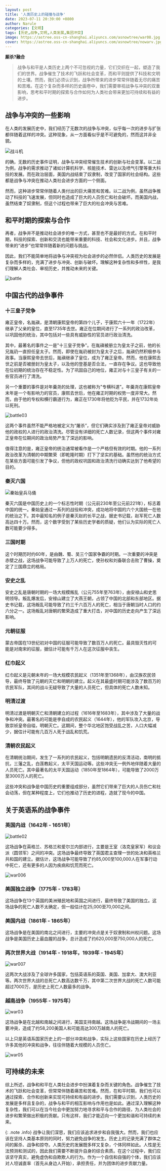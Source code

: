 ```yaml
---
layout: post
title: '人类历史上的碰撞与战争'
date: 2023-07-11 20:39:00 +0800
author: Narule
categories: [文明]
tags: [历史,战争,文明,人类发展,集团冲突]
image: https://astree.oss-cn-shanghai.aliyuncs.com/asnowtree/war08.jpg
cover: https://astree.oss-cn-shanghai.aliyuncs.com/asnowtree/nowarv.jpg
---
```


**厮杀?融合**

>战争与和平是人类历史上两个不可忽视的力量，它们交织在一起，塑造了我们的世界。战争催生了技术的飞跃和社会变革，而和平则提供了科技和文明的土壤。然而，我们必须认识到，战争所带来的进步常常伴随着无尽的痛苦和苦难。在这个复杂而多样的历史画卷中，我们需要审视战争与冲突的双重影响，思考和平时期的探索与合作如何为人类社会带来更加可持续和有益的进步。

<!-- ## 战争与和平：对人类社会进步的双重影响 -->
## 战争与冲突的一些影响
在人类的发展历史中，我们经历了无数次的战争与冲突，似乎每一次的进步与扩张都伴随着这样的冲突。这种现象，从一方面看似乎是不可避免的，然而这并非全貌。
<!--more-->

![战斗机](https://astree.oss-cn-shanghai.aliyuncs.com/asnowtree/war04.jpg "战斗机")

的确，无数的历史事件证明，战争与冲突经常催生技术的创新与社会变革。以二战为例，战争的需求推动了诸如计算机科学、核能技术、雷达以及喷气引擎等重大科技的发展。而在政治层面，美国内战结束了奴隶制，改变了国家的社会结构。这些都是战争与冲突在推动人类社会进步方面的一个侧面。

然而，这种进步常常伴随着人类付出的巨大痛苦和苦难。以二战为例，虽然战争推动了科技的飞速发展，但同时也造成了巨大的人员伤亡和社会破坏。而美国内战，虽然结束了奴隶制，但这个过程也带来了巨大的社会冲突与苦难。

## 和平时期的探索与合作

再者，战争并不是推动社会进步的唯一方式，甚至也不是最好的方式。在和平时期，科技的探索、创新和交流也能带来重要的科技、社会和文化进步。并且，战争带来的“进步”也常常伴随着新的问题与挑战。

因此，我们不能简单地将战争与冲突视为社会进步的必然伴侣。人类历史的发展是复杂而多样的，充满了进步与冲突、创新与破坏。理解这种复杂性和多样性，是我们理解人类社会、审视历史，并推动未来的关键。

![battle](https://astree.oss-cn-shanghai.aliyuncs.com/asnowtree/battle01.jpg "battle01")

## 中国古代的战争事件
### 十三皇子党争
雍正皇帝，名胤禛，是清朝康熙皇帝的第四个儿子，于康熙六十一年（1722年）继承了父亲的皇位，直至1735年去世。雍正在位期间进行了一系列的政治改革，以巩固他的统治，其中包括对一些具有威胁性的官员进行政治清洗。

其中，最著名的事件之一是"十三皇子党争"。在胤禛被册立为皇太子之前，他的长兄胤礽一直担任皇太子。然而，即使在胤礽被封为皇太子之后，胤禛仍然积极参与政事。当康熙皇帝去世后，胤禛继承了皇位，成为了雍正皇帝。然而，他在康熙去世之前是否被册封为皇太子，以及他的登基是否合法，一直存在争议。这也导致他在位初期的统治存在不稳定性。为了巩固自己的地位，雍正对与十三皇子有关的一些官员进行了清洗。

另一个重要的事件是对年羹尧的处理，这也被称为"专横科道"。年羹尧在康熙皇帝末年是一个有影响力的官员，康熙去世后，他在雍正时期的权势一度非常大。然而，由于他的专权和横行霸道行为，雍正在1730年将他贬为平民，并在1732年处以死刑。

![battle03](https://astree.oss-cn-shanghai.aliyuncs.com/asnowtree/battle03.jpg "battle03")

这两个事件虽然不能严格地被定义为“屠杀”，但它们确实涉及到了雍正皇帝对威胁他的政权的人进行的政治清洗。尽管没有详细的死亡人数记录，但这两个事件对雍正皇帝在位期间的政治局势产生了深远的影响。

值得注意的是，雍正皇帝的统治通常被看作是一个严格但有效的时期。他的一系列政治改革为清朝的中期繁荣（即乾隆时期）打下了坚实的基础。虽然他的统治方式在某些方面可能引发了争议，但他的政权巩固和政治清洗行动确实达到了他希望的目的。

### 秦灭六国

![秦始皇兵马俑](https://astree.oss-cn-shanghai.aliyuncs.com/asnowtree/qina.jpg "秦始皇兵马俑")

秦灭六国是中国历史上的一个标志性时期（公元前230年至公元前221年），标志着中国的统一。秦始皇通过一系列的战役和冲突，成功地将中国的六个大国统一在他的统治之下。其中最知名的例子是秦灭赵的长平之战，据史书记载，赵军死亡人数高达四十万。然而，这个数字受到了某些历史学者的质疑，他们认为实际的死亡人数可能要少得多。

### 三国时期
这个时期历时约60年，是由魏、蜀、吴三个国家争霸的时期。一次重要的冲突是赤壁之战，这场战争可能导致了上万人的死亡，使孙权和刘备联合击败了曹操，奠定了三国鼎立的格局。
### 安史之乱
安史之乱是唐朝时期的一场大规模叛乱（公元755年至763年），由安禄山和史思明领导。叛乱爆发后，安禄山建立了大燕王朝，占领了中国的北部和东部地区。据史书记载，这场叛乱可能导致了约三千六百万人的死亡，相当于唐朝当时人口的约六分之一。这场叛乱对唐朝的繁荣造成了重大打击，对中国的历史走向产生了深远影响。

### 元朝征服
蒙古帝国在13世纪初对中国的征服可能导致了数百万人的死亡。最具毁灭性的可能是对南宋的征服，据估计可能有千万人在这次征服中丧生。
### 红巾起义
红巾起义是元朝末年的一场大规模农民起义（1351年至1368年），由汉族农民领导，最终导致了元朝的灭亡和明朝的建立。起义在其最盛时期可能涉及了数百万的农民军队，其间的战斗无疑导致了大量的人员死亡，但具体的死亡人数未知。

### 明清过渡
明清过渡是明朝灭亡和清朝建立的过程（1616年至1683年），其中涉及了大量的战争和冲突。最著名的可能是李自成的农民起义（1644年），他的军队攻入北京，导致崇祯皇帝自缢，明朝灭亡。这期间，整个华北地区饱受战乱之苦，人口大幅减少，据估计可能有几百万人死于战乱和饥荒。

### 清朝农民起义
在清朝统治期间，发生了一系列的农民起义，包括明朝遗民的反清活动，南明的抵抗，三藩之乱，白莲教起义，太平天国运动等。这些冲突无一例外地伴随着大量的人员死亡。其中最著名的太平天国运动（1850年至1864年），可能导致了2000万至3000万人的死亡。

这些冲突和战争是中国历史的重要组成部分，虽然它们带来了巨大的人员伤亡和社会动荡，但在某种程度上，它们也推动了历史的进程，造就了现今的中国。

## 关于英语系的战争事件
### 英国内战（1642年 - 1651年）
![battle02](https://astree.oss-cn-shanghai.aliyuncs.com/asnowtree/battle02.jpg "battle02")

这场战争在英格兰、苏格兰和爱尔兰内部进行，主要是王室（洛克皇家军）和议会派（圆领军）之间的冲突。这场战争最终导致了英国君主查理一世的处决和英格兰共和国的建立。据估计，这场战争可能导致了约85,000至100,000人在军事行动中死亡，还有更多的人因为疾病和饥荒而死亡。

![war006](https://astree.oss-cn-shanghai.aliyuncs.com/asnowtree/war006.jpg)
### 美国独立战争（1775年 - 1783年）
这场战争在13个英国的美洲殖民地和英国之间进行，最终导致了美国的独立。这场战争的死亡人数不太确定，但一般估计在25,000至70,000之间。

### 美国内战（1861年 - 1865年）
这场战争是在美国的南北之间进行，主要的冲突点是关于奴隶制和州权问题。这场战争是美国历史上最血腥的战争，总计造成了约620,000至750,000人的死亡。

### 两次世界大战（1914年 - 1918年，1939年 - 1945年）
![war007](https://astree.oss-cn-shanghai.aliyuncs.com/asnowtree/war007.jpg  "war007")

这两次大战涉及了全球许多国家，包括英语系的英国、美国、加拿大、澳大利亚等。两次世界大战的总死亡人数高达数千万，其中第二次世界大战的死亡人数可能超过7000万，是历史上死亡人数最多的战争。

### 越南战争（1955年 - 1975年）
![war03](https://astree.oss-cn-shanghai.aliyuncs.com/asnowtree/war03.jpg "war03")

这场战争是在北越和南越之间进行，美国支持南越。这场战争是冷战期间的一场主要冲突，造成了约58,200美国人和可能高达300万越南人的死亡。

以上只是英语系国家历史上的一部分冲突和战争，实际上这些国家在历史上经历了许多其他的冲突和战争，往往伴随着大规模的人员伤亡。


![war05](https://astree.oss-cn-shanghai.aliyuncs.com/asnowtree/war05.jpg  "war05")


## 可持续的未来

综上所述，战争和和平在人类社会进步中扮演着复杂而关键的角色。战争催生了技术的飞跃和社会变革，但常常伴随着痛苦和苦难。然而，在和平时期，我们也可以通过探索、合作和创新来实现可持续和有益的进步。我们需要认识到，人类历史的发展是多样且复杂的，战争与和平的相互影响与作用也是如此。通过深入理解这种复杂性，我们可以在当今社会中更加努力地寻求和平与合作的路径，为人类社会的进步和繁荣做出积极的贡献。只有这样，我们才能迈向一个更加和谐和可持续的未来。


{: .note .info}
战争让我们深思，我们应该追求进步和自我强大。然而，我们也应该在坚持人类基本原则的同时，努力避免战争的发生。历史上的记录充满了群体之间的厮杀、战争和掠夺。人类历史的发展既多样又复杂，个体同样如此。人性是无法预测和测试的，因此我们需要不断提升自身的综合素质。在这个过程中，我们应该坚守真实，避免虚伪和自欺欺人的行为。作为一个自信和自强的个体，我们应该对人坦诚直率（首先从身边人开始），承担责任，并为团体的进步贡献力量。